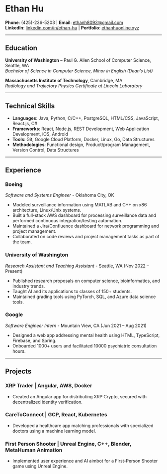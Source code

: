 # Ethan Hu

**Phone**: (425)-236-5203 | **Email**: [ethanh8093@gmail.com](mailto:ethanh8093@gmail.com)  
**LinkedIn**: [linkedin.com/in/ethan-hu](https://www.linkedin.com/in/ethan-hu-a6145517b/) | **Portfolio**: [ethanhuonline.xyz](http://www.ethanhuonline.xyz/)

---

## Education

**University of Washington** – Paul G. Allen School of Computer Science, Seattle, WA  
*Bachelor of Science in Computer Science, Minor in English (Dean’s List)*

**Massachusetts Institute of Technology**, Cambridge, MA  
*Radiology and Trajectory Physics Certificate at Lincoln Laboratory*

---

## Technical Skills

- **Languages**: Java, Python, C/C++, PostgreSQL, HTML/CSS, JavaScript, React.js, C#
- **Frameworks**: React, Node.js, REST Development, Web Application Development, iOS, Android
- **Tools**: Git, Google Cloud Platform, Docker, Linux, Go, Data Structures
- **Methodologies**: Functional design, Product/program Management, Version Control, Data Structures

---

## Experience

### Boeing  
*Software and Systems Engineer* - Oklahoma City, OK

- Modeled surveillance information using MATLAB and C++ on x86 architecture, Linux/Unix systems.
- Built a full-stack AWS dashboard for processing surveillance data and performed continuous integration/testing automation.
- Maintained a Jira/Confluence dashboard for network programming and project management.
- Collaborated on code reviews and project management tasks as part of the team.

### University of Washington  
*Research Assistant and Teaching Assistant* - Seattle, WA (Nov 2022 – Present)

- Published research proposals on computer science, bioinformatics, and industry trends.
- Taught AI and its applications to classes of 150+ students.
- Maintained grading tools using PyTorch, SQL, and Azure data science tools.

### Google  
*Software Engineer Intern* - Mountain View, CA (Jun 2021 – Aug 2021)

- Designed a web app addressing mental health using HTML, TypeScript, Firebase, and Spring.
- Onboarded 1000+ users and facilitated 10000 psychiatric consultation hours.

---

## Projects

### XRP Trader | Angular, AWS, Docker

- Created an Angular app for distributing XRP Crypto, secured with decentralized identity verification.

### CareToConnect | GCP, React, Kubernetes

- Developed a healthcare app matching professionals with specialized doctors using a machine learning model.

### First Person Shooter | Unreal Engine, C++, Blender, MetaHuman Animation

- Implemented user experience and AI aimbot for a First-Person Shooter game using Unreal Engine.
